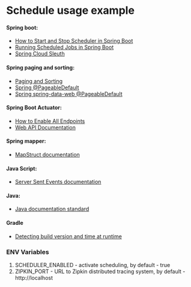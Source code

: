 # Schedule usage example

#### Spring boot:

* [How to Start and Stop Scheduler in Spring Boot](https://www.yawintutor.com/how-to-start-and-stop-scheduler-in-spring-boot/)
* [Running Scheduled Jobs in Spring Boot](https://reflectoring.io/spring-scheduler/)
* [Spring Cloud Sleuth ](https://medium.com/@kirill.sereda/spring-cloud-sleuth-zipkin-%D0%BF%D0%BE-%D1%80%D1%83%D1%81%D1%81%D0%BA%D0%B8-9f8504581dae)

#### Spring paging and sorting:

* [Paging and Sorting](https://docs.spring.io/spring-data/rest/docs/current-SNAPSHOT/reference/html/#paging-and-sorting)
* [Spring @PageableDefault](https://stackoverflow.com/questions/41486047/use-pageabledefault-with-spring-data-rest)
* [Spring spring-data-web @PageableDefault](https://www.baeldung.com/spring-data-web-support)

#### Spring Boot Actuator:

* [How to Enable All Endpoints](https://www.baeldung.com/spring-boot-actuator-enable-endpoints)
* [Web API Documentation](https://docs.spring.io/spring-boot/docs/current/actuator-api/htmlsingle/)

#### Spring mapper:

* [MapStruct documentation](https://mapstruct.org/documentation/stable/reference/html/)

#### Java Script:

* [Server Sent Events documentation](https://learn.javascript.ru/server-sent-events)

#### Java:

* [Java documentation standard](https://docs.oracle.com/en/java/javase/17/docs/specs/javadoc/doc-comment-spec.html#link)

#### Gradle

* [Detecting build version and time at runtime](https://www.vojtechruzicka.com/spring-boot-version/)

### ENV Variables

1. SCHEDULER_ENABLED - activate scheduling, by default - true
2. ZIPKIN_PORT - URL to Zipkin distributed tracing system, by default - http://localhost